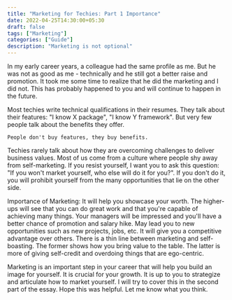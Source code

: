 ```yaml
---
title: "Marketing for Techies: Part 1 Importance"
date: 2022-04-25T14:30:00+05:30
draft: false
tags: ["Marketing"]
categories: ["Guide"]
description: "Marketing is not optional"
---
```


In my early career years, a colleague had the same profile as me. But he was not as good as me - technically and he still got a better raise and promotion. It took me some time to realize that he did the marketing and I did not. This has probably happened to you and will continue to happen in the future.

Most techies write technical qualifications in their resumes. They talk about their features: "I know X package", "I know Y framework". But very few people talk about the benefits they offer.

```People don't buy features, they buy benefits.```

Techies rarely talk about how they are overcoming challenges to deliver business values. Most of us come from a culture where people shy away from self-marketing. If you resist yourself, I want you to ask this question: "If you won't market yourself, who else will do it for you?". If you don't do it, you will prohibit yourself from the many opportunities that lie on the other side.

Importance of Marketing:
It will help you showcase your worth.
The higher-ups will see that you can do great work and that you're capable of achieving many things.
Your managers will be impressed and you'll have a better chance of promotion and salary hike.
May lead you to new opportunities such as new projects, jobs, etc.
It will give you a competitive advantage over others.
There is a thin line between marketing and self-boasting. The former shows how you bring value to the table. The latter is more of giving self-credit and overdoing things that are ego-centric.

Marketing is an important step in your career that will help you build an image for yourself. It is crucial for your growth. It is up to you to strategize and articulate how to market yourself. I will try to cover this in the second part of the essay. Hope this was helpful. Let me know what you think.